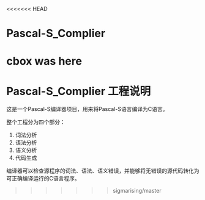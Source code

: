 <<<<<<< HEAD
# Pascal-S_Complier
cbox was here
=======
# Pascal-S_Complier 工程说明

这是一个Pascal-S编译器项目，用来将Pascal-S语言编译为C语言。

整个工程分为四个部分：

1. 词法分析
2. 语法分析
3. 语义分析
4. 代码生成

编译器可以检查源程序的词法、语法、语义错误，并能够将无错误的源代码转化为可正确编译运行的C语言程序。
>>>>>>> sigmarising/master
